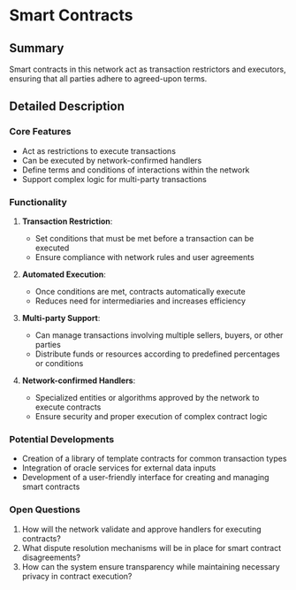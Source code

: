 # Smart Contracts

## Summary
Smart contracts in this network act as transaction restrictors and executors, ensuring that all parties adhere to agreed-upon terms.

## Detailed Description

### Core Features
- Act as restrictions to execute transactions
- Can be executed by network-confirmed handlers
- Define terms and conditions of interactions within the network
- Support complex logic for multi-party transactions

### Functionality
1. **Transaction Restriction**:
   - Set conditions that must be met before a transaction can be executed
   - Ensure compliance with network rules and user agreements

2. **Automated Execution**:
   - Once conditions are met, contracts automatically execute
   - Reduces need for intermediaries and increases efficiency

3. **Multi-party Support**:
   - Can manage transactions involving multiple sellers, buyers, or other parties
   - Distribute funds or resources according to predefined percentages or conditions

4. **Network-confirmed Handlers**:
   - Specialized entities or algorithms approved by the network to execute contracts
   - Ensure security and proper execution of complex contract logic

### Potential Developments
- Creation of a library of template contracts for common transaction types
- Integration of oracle services for external data inputs
- Development of a user-friendly interface for creating and managing smart contracts

### Open Questions
1. How will the network validate and approve handlers for executing contracts?
2. What dispute resolution mechanisms will be in place for smart contract disagreements?
3. How can the system ensure transparency while maintaining necessary privacy in contract execution?

